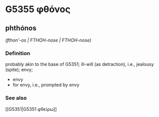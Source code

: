 # G5355 φθόνος

## phthónos

_(fthon'-os | FTHOH-nose | FTHOH-nose)_

### Definition

probably akin to the base of G5351; ill-will (as detraction), i.e., jealousy (spite); envy; 

- envy
- for envy, i.e., prompted by envy

### See also

[[G5351|G5351 φθείρω]]
